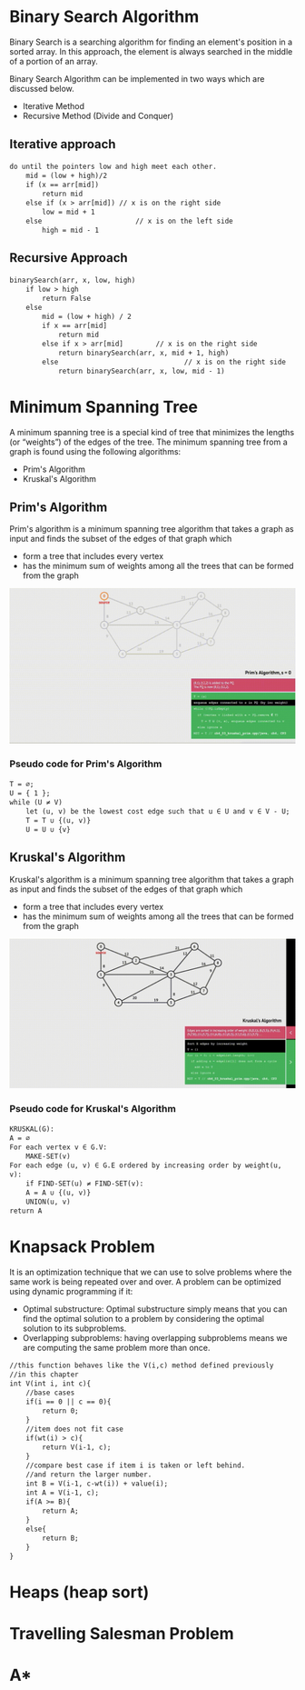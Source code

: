 # Binary Search Algorithm 
Binary Search is a searching algorithm for finding an element's position in a sorted array. In this approach, the element is always searched in the middle of a portion of an array.

Binary Search Algorithm can be implemented in two ways which are discussed below.

* Iterative Method
* Recursive Method (Divide and Conquer)

## Iterative approach 



```
do until the pointers low and high meet each other.
    mid = (low + high)/2
    if (x == arr[mid])
        return mid
    else if (x > arr[mid]) // x is on the right side
        low = mid + 1
    else                       // x is on the left side
        high = mid - 1
```

## Recursive Approach 

```
binarySearch(arr, x, low, high)
    if low > high
        return False 
    else
        mid = (low + high) / 2 
        if x == arr[mid]
            return mid
        else if x > arr[mid]        // x is on the right side
            return binarySearch(arr, x, mid + 1, high)
        else                               // x is on the right side
            return binarySearch(arr, x, low, mid - 1)
```

# Minimum Spanning Tree

A minimum spanning tree is a special kind of tree that minimizes the lengths (or “weights”) of the edges of the tree.
The minimum spanning tree from a graph is found using the following algorithms:
* Prim's Algorithm 
* Kruskal's Algorithm 

## Prim's Algorithm 
Prim's algorithm is a minimum spanning tree algorithm that takes a graph as input and finds the subset of the edges of that graph which 
- form a tree that includes every vertex 
- has the minimum sum of weights among all the trees that can be formed from the graph

<img src="prim-algo.gif" width="600"> 

### Pseudo code for Prim's Algorithm 
```
T = ∅;
U = { 1 };
while (U ≠ V)
    let (u, v) be the lowest cost edge such that u ∈ U and v ∈ V - U;
    T = T ∪ {(u, v)}
    U = U ∪ {v}
```



## Kruskal's Algorithm 

Kruskal's algorithm is a minimum spanning tree algorithm that takes a graph as input and finds the subset of the edges of that graph which 
- form a tree that includes every vertex 
- has the minimum sum of weights among all the trees that can be formed from the graph

<img src="Kruskal-algo.gif" width="600"> 

### Pseudo code for Kruskal's Algorithm 

```
KRUSKAL(G):
A = ∅
For each vertex v ∈ G.V:
    MAKE-SET(v)
For each edge (u, v) ∈ G.E ordered by increasing order by weight(u, v):
    if FIND-SET(u) ≠ FIND-SET(v):       
    A = A ∪ {(u, v)}
    UNION(u, v)
return A
```

# Knapsack Problem 
It is an optimization technique that we can use to solve problems where the same work is being repeated over and over. A problem can be optimized using dynamic programming if it:

* Optimal substructure: 
Optimal substructure simply means that you can find the optimal solution to a problem by considering the optimal solution to its subproblems.
* Overlapping subproblems:
having overlapping subproblems means we are computing the same problem more than once. 


```
//this function behaves like the V(i,c) method defined previously
//in this chapter
int V(int i, int c){
    //base cases
    if(i == 0 || c == 0){
        return 0;
    }
    //item does not fit case
    if(wt(i) > c){
        return V(i-1, c);
    }
    //compare best case if item i is taken or left behind.
    //and return the larger number.
    int B = V(i-1, c-wt(i)) + value(i);
    int A = V(i-1, c);
    if(A >= B){
        return A;
    }
    else{
        return B;
    }
}
```


# Heaps (heap sort)

# Travelling Salesman Problem

# A*
